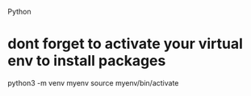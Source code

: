 Python

# dont forget to activate your virtual env to install packages

python3 -m venv myenv
source myenv/bin/activate